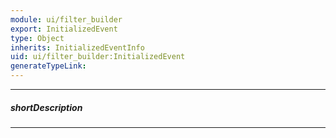 ```yaml
---
module: ui/filter_builder
export: InitializedEvent
type: Object
inherits: InitializedEventInfo
uid: ui/filter_builder:InitializedEvent
generateTypeLink: 
---
```

---
##### shortDescription
<!-- Description goes here -->

---
<!-- Description goes here -->
